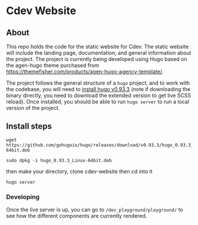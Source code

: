 # Cdev Website

## About
This repo holds the code for the static website for Cdev. The static website will include the landing page, documentation, and general information 
about the project. The project is currently being developed using Hugo based on the agen-hugo theme purchased from https://themefisher.com/products/agen-hugo-agency-template/. 


The project follows the general structure of a `hugo` project, and to work with the codebase, you will need to [install hugo v0.93.3](https://gohugo.io/getting-started/installing/) (note if downloading the binary directly, you need to download the extended version to get live SCSS reload). Once installed, you should be able to run `hugo server` to run a local version of the project. 

## Install steps
```
wget https://github.com/gohugoio/hugo/releases/download/v0.93.3/hugo_0.93.3_Linux-64bit.deb
```
```
sudo dpkg -i hugo_0.93.3_Linux-64bit.deb
```
then make your directory, clone cdev-website then cd into it
```
hugo server
```

### Developing 

Once the live server is up, you can go to `/dev_playground/playground/` to see how the different components are currently rendered.

